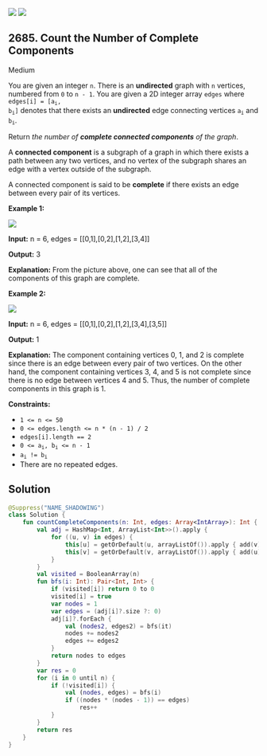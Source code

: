 [![](https://img.shields.io/github/stars/javadev/LeetCode-in-Kotlin?label=Stars&style=flat-square)](https://github.com/javadev/LeetCode-in-Kotlin)
[![](https://img.shields.io/github/forks/javadev/LeetCode-in-Kotlin?label=Fork%20me%20on%20GitHub%20&style=flat-square)](https://github.com/javadev/LeetCode-in-Kotlin/fork)

## 2685\. Count the Number of Complete Components

Medium

You are given an integer `n`. There is an **undirected** graph with `n` vertices, numbered from `0` to `n - 1`. You are given a 2D integer array `edges` where <code>edges[i] = [a<sub>i</sub>, b<sub>i</sub>]</code> denotes that there exists an **undirected** edge connecting vertices <code>a<sub>i</sub></code> and <code>b<sub>i</sub></code>.

Return _the number of **complete connected components** of the graph_.

A **connected component** is a subgraph of a graph in which there exists a path between any two vertices, and no vertex of the subgraph shares an edge with a vertex outside of the subgraph.

A connected component is said to be **complete** if there exists an edge between every pair of its vertices.

**Example 1:**

**![](https://assets.leetcode.com/uploads/2023/04/11/screenshot-from-2023-04-11-23-31-23.png)**

**Input:** n = 6, edges = \[\[0,1],[0,2],[1,2],[3,4]]

**Output:** 3

**Explanation:** From the picture above, one can see that all of the components of this graph are complete.

**Example 2:**

**![](https://assets.leetcode.com/uploads/2023/04/11/screenshot-from-2023-04-11-23-32-00.png)**

**Input:** n = 6, edges = \[\[0,1],[0,2],[1,2],[3,4],[3,5]]

**Output:** 1

**Explanation:** The component containing vertices 0, 1, and 2 is complete since there is an edge between every pair of two vertices. On the other hand, the component containing vertices 3, 4, and 5 is not complete since there is no edge between vertices 4 and 5. Thus, the number of complete components in this graph is 1.

**Constraints:**

*   `1 <= n <= 50`
*   `0 <= edges.length <= n * (n - 1) / 2`
*   `edges[i].length == 2`
*   <code>0 <= a<sub>i</sub>, b<sub>i</sub> <= n - 1</code>
*   <code>a<sub>i</sub> != b<sub>i</sub></code>
*   There are no repeated edges.

## Solution

```kotlin
@Suppress("NAME_SHADOWING")
class Solution {
    fun countCompleteComponents(n: Int, edges: Array<IntArray>): Int {
        val adj = HashMap<Int, ArrayList<Int>>().apply {
            for ((u, v) in edges) {
                this[u] = getOrDefault(u, arrayListOf()).apply { add(v) }
                this[v] = getOrDefault(v, arrayListOf()).apply { add(u) }
            }
        }
        val visited = BooleanArray(n)
        fun bfs(i: Int): Pair<Int, Int> {
            if (visited[i]) return 0 to 0
            visited[i] = true
            var nodes = 1
            var edges = (adj[i]?.size ?: 0)
            adj[i]?.forEach {
                val (nodes2, edges2) = bfs(it)
                nodes += nodes2
                edges += edges2
            }
            return nodes to edges
        }
        var res = 0
        for (i in 0 until n) {
            if (!visited[i]) {
                val (nodes, edges) = bfs(i)
                if ((nodes * (nodes - 1)) == edges)
                    res++
            }
        }
        return res
    }
}
```